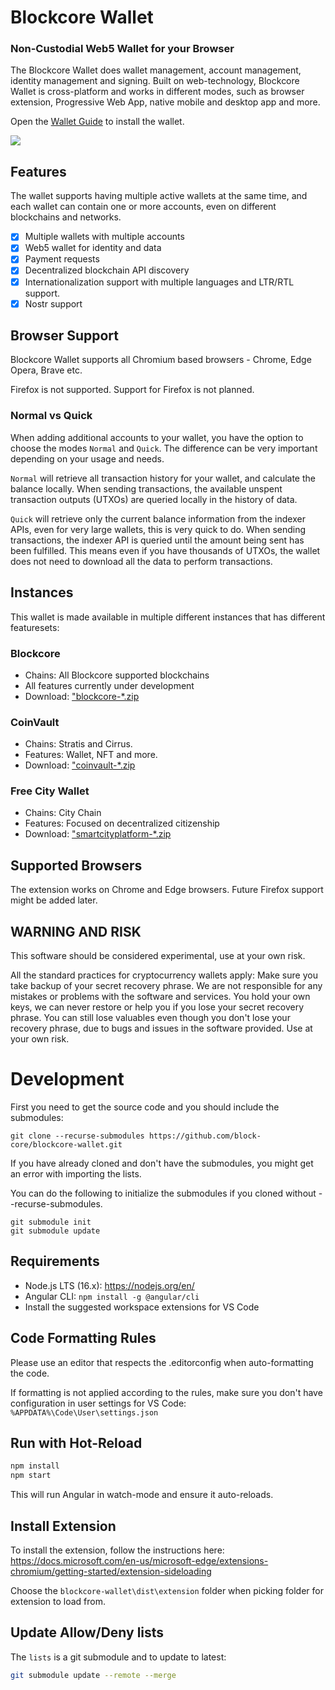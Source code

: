 # Blockcore Wallet

### Non-Custodial Web5 Wallet for your Browser

The Blockcore Wallet does wallet management, account management, identity management and signing. Built on web-technology, Blockcore Wallet is cross-platform and works in
different modes, such as browser extension, Progressive Web App, native mobile and desktop app and more.

Open the [Wallet Guide](https://www.blockcore.net/wallet/guide) to install the wallet.

![](/doc/wallet-create-wallet.gif)

## Features

The wallet supports having multiple active wallets at the same time, and each wallet can contain one or more accounts, even on different blockchains and networks.

- [x] Multiple wallets with multiple accounts
- [x] Web5 wallet for identity and data
- [x] Payment requests
- [x] Decentralized blockchain API discovery
- [x] Internationalization support with multiple languages and LTR/RTL support.
- [x] Nostr support

## Browser Support
Blockcore Wallet supports all Chromium based browsers - Chrome, Edge Opera, Brave etc.

Firefox is not supported. Support for Firefox is not planned.

### Normal vs Quick

When adding additional accounts to your wallet, you have the option to choose the modes `Normal` and `Quick`. The difference can be very important depending on your usage and needs.

`Normal` will retrieve all transaction history for your wallet, and calculate the balance locally. When sending transactions, the available unspent transaction outputs (UTXOs) are queried locally in the history of data.

`Quick` will retrieve only the current balance information from the indexer APIs, even for very large wallets, this is very quick to do. When sending transactions, the indexer API is queried until the amount being sent has been fulfilled. This means even if you have thousands of UTXOs, the wallet does not need to download all the data to perform transactions.

## Instances

This wallet is made available in multiple different instances that has different featuresets:

### Blockcore

- Chains: All Blockcore supported blockchains
- All features currently under development
- Download: ["blockcore-\*.zip](https://github.com/block-core/blockcore-wallet/releases)

### CoinVault

- Chains: Stratis and Cirrus.
- Features: Wallet, NFT and more.
- Download: ["coinvault-\*.zip](https://github.com/block-core/blockcore-wallet/releases)

### Free City Wallet

- Chains: City Chain
- Features: Focused on decentralized citizenship
- Download: ["smartcityplatform-\*.zip](https://github.com/block-core/blockcore-wallet/releases)

## Supported Browsers

The extension works on Chrome and Edge browsers. Future Firefox support might be added later.

## WARNING AND RISK

This software should be considered experimental, use at your own risk.

All the standard practices for cryptocurrency wallets apply: Make sure you take backup of your secret recovery phrase. We are not responsible for any mistakes or problems with the software and services. You hold your own keys, we can never restore or help you if you lose your secret recovery phrase. You can still lose valuables even though you don't lose your recovery phrase, due to bugs and issues in the software provided. Use at your own risk.

# Development

First you need to get the source code and you should include the submodules:

```
git clone --recurse-submodules https://github.com/block-core/blockcore-wallet.git
```

If you have already cloned and don't have the submodules, you might get an error with importing the lists.

You can do the following to initialize the submodules if you cloned without --recurse-submodules.

```
git submodule init
git submodule update
```

## Requirements

- Node.js LTS (16.x): https://nodejs.org/en/
- Angular CLI: `npm install -g @angular/cli`
- Install the suggested workspace extensions for VS Code

## Code Formatting Rules

Please use an editor that respects the .editorconfig when auto-formatting the code.

If formatting is not applied according to the rules, make sure you don't have configuration in user settings for VS Code: `%APPDATA%\Code\User\settings.json`

## Run with Hot-Reload

```sh
npm install
npm start
```

This will run Angular in watch-mode and ensure it auto-reloads.

## Install Extension

To install the extension, follow the instructions here: https://docs.microsoft.com/en-us/microsoft-edge/extensions-chromium/getting-started/extension-sideloading

Choose the `blockcore-wallet\dist\extension` folder when picking folder for extension to load from.

## Update Allow/Deny lists

The `lists` is a git submodule and to update to latest:

```sh
git submodule update --remote --merge
```
